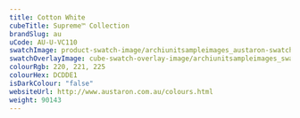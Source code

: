 ```yaml
---
title: Cotton White
cubeTitle: Supreme™ Collection
brandSlug: au
uCode: AU-U-VC110
swatchImage: product-swatch-image/archiunitsampleimages_austaron-swatch_Cotton_White.jpg
swatchOverlayImage: cube-swatch-overlay-image/archiunitsampleimages_swatch-overlay_austaron.png
colourRgb: 220, 221, 225
colourHex: DCDDE1
isDarkColour: "false"
websiteUrl: http://www.austaron.com.au/colours.html
weight: 90143
---
```

